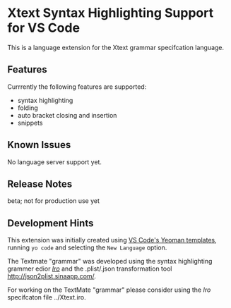 # Xtext Syntax Highlighting Support for VS Code

This is a language extension for the Xtext grammar specifcation language.

## Features

Currrently the following features are supported:
* syntax highlighting 
* folding
* auto bracket closing and insertion
* snippets

## Known Issues

No language server support yet.

## Release Notes

beta; not for production use yet

## Development Hints
This extension was initially created using [VS Code's Yeoman templates](https://code.visualstudio.com/api/get-started/your-first-extension), running `yo code` and selecting the `New Language` option.

The Textmate "grammar" was developed using the syntax highlighting grammer edior [*Iro*](https://eeyo.io/iro/) and the .plist/.json transformation tool http://json2plist.sinaapp.com/.

For working on the TextMate "grammar" please consider using the *Iro* specifcaton file ../Xtext.iro.
